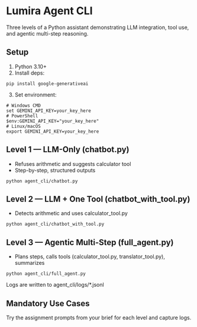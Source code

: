 # Lumira Agent CLI

Three levels of a Python assistant demonstrating LLM integration, tool use, and agentic multi-step reasoning.

## Setup
1) Python 3.10+
2) Install deps:
```
pip install google-generativeai
```
3) Set environment:
```
# Windows CMD
set GEMINI_API_KEY=your_key_here
# PowerShell
$env:GEMINI_API_KEY="your_key_here"
# Linux/macOS
export GEMINI_API_KEY=your_key_here
```

## Level 1 — LLM-Only (chatbot.py)
- Refuses arithmetic and suggests calculator tool
- Step-by-step, structured outputs
```
python agent_cli/chatbot.py
```

## Level 2 — LLM + One Tool (chatbot_with_tool.py)
- Detects arithmetic and uses calculator_tool.py
```
python agent_cli/chatbot_with_tool.py
```

## Level 3 — Agentic Multi-Step (full_agent.py)
- Plans steps, calls tools (calculator_tool.py, translator_tool.py), summarizes
```
python agent_cli/full_agent.py
```

Logs are written to agent_cli/logs/*.jsonl

## Mandatory Use Cases
Try the assignment prompts from your brief for each level and capture logs.
